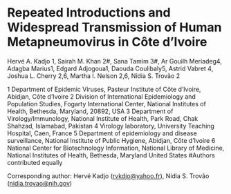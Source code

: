# Repeated Introductions and Widespread Transmission of Human Metapneumovirus in Côte d’Ivoire
Hervé A. Kadjo 1, Sairah M. Khan 2#, Sana Tamim 3#, Ar Gouilh Meriadeg4, Adagba Marius1, Edgard Adjogoua1, Daouda Coulibaly5, Astrid Vabret 4, Joshua L. Cherry 2,6, Martha I. Nelson 2,6, Nídia S. Trovão 2

1 Department of Epidemic Viruses, Pasteur Institute of Côte d’Ivoire, Abidjan, Côte d’Ivoire 
2 Division of International Epidemiology and Population Studies, Fogarty International Center, National Institutes of Health, Bethesda, Maryland, 20892, USA
3 Department of Virology/Immunology, National Institute of Health, Park Road, Chak Shahzad, Islamabad, Pakistan
4 Virology laboratory, University Teaching Hospital, Caen, France
5 Department of epidemiology and disease surveillance, National Institute of Public Hygiene, Abidjan, Côte d’Ivoire
6 National Center for Biotechnology Information, National Library of Medicine, National Institutes of Health, Bethesda, Maryland United States
#Authors contributed equally

Corresponding author: Hervé Kadjo (rvkdjo@yahoo.fr), Nídia S. Trovão (nidia.trovao@nih.gov)

